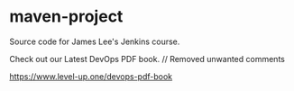 # maven-project
Source code for James Lee's Jenkins course.

Check out our Latest DevOps PDF book. // Removed unwanted comments

https://www.level-up.one/devops-pdf-book

